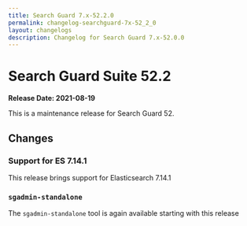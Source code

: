 ```yaml
---
title: Search Guard 7.x-52.2.0
permalink: changelog-searchguard-7x-52_2_0
layout: changelogs
description: Changelog for Search Guard 7.x-52.0.0
---
```

<!--- Copyright 2021 floragunn GmbH -->

# Search Guard Suite 52.2

**Release Date: 2021-08-19**

This is a maintenance release for Search Guard 52. 

## Changes

### Support for ES 7.14.1

This release brings support for Elasticsearch 7.14.1

### `sgadmin-standalone`

The `sgadmin-standalone` tool is again available starting with this release
